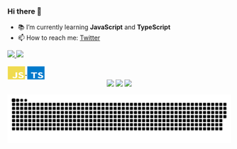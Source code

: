 ### Hi there 👋


- 📚 I’m currently learning **JavaScript** and **TypeScript**
- 📫 How to reach me: [Twitter](https://twitter.com/DevCaoss)

 <div>
  <a href="https://github.com/DevCaos">
  <img height="180em" src="https://github-readme-stats.vercel.app/api?username=DevCaos&show_icons=true&theme=react&include_all_commits=true&count_private=true"/>
  <img height="180em" src="https://github-readme-stats.vercel.app/api/top-langs/?username=DevCaos&layout=compact&langs_count=7&theme=react" />
</div>
<div style="display: inline_block"><br>
  <img align="center" alt="Dev-Js" height="30" width="40" src="https://raw.githubusercontent.com/devicons/devicon/master/icons/javascript/javascript-plain.svg">
  <img align="center" alt="Dev-Ts" height="30" width="40" src="https://raw.githubusercontent.com/devicons/devicon/master/icons/typescript/typescript-plain.svg">
  </div>

<div  align="center"> 
  <a href="" target="_blank"><img src="https://img.shields.io/badge/-Youtube-%23EA4335?style=for-the-badge&logo=youtube&logoColor=white" target="_blank"></a>
  <a href="" target="_blank"><img src="https://img.shields.io/badge/-Instagram-%23E4405F?style=for-the-badge&logo=instagram&logoColor=white" target="_blank"></a>
  <a href="" target="_blank"><img src="https://img.shields.io/badge/-LinkedIn-%230077B5?style=for-the-badge&logo=linkedin&logoColor=white" target="_blank"></a> 
 
  ![Snake animation](https://github.com/devcaos/devcaos/blob/output/github-contribution-grid-snake.svg)
 
</div>
